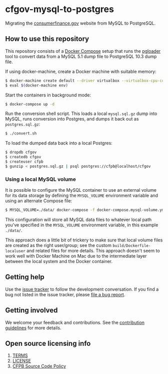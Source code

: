 # cfgov-mysql-to-postgres

Migrating the [consumerfinance.gov](https://www.consumerfinance.gov) website from MySQL to PostgreSQL.

## How to use this repository

This repository consists of a [Docker Compose](https://docs.docker.com/compose/) setup that runs the [pgloader](https://pgloader.io/) tool to convert data from a MySQL 5.1 dump file to PostgreSQL 10.3 dump file.

If using docker-machine, create a Docker machine with suitable memory:

```sh
$ docker-machine create default --driver virtualbox --virtualbox-cpu-count "2" --virtualbox-memory "8192"
$ eval $(docker-machine env)
```

Start the containers in background mode:

```sh
$ docker-compose up -d
```

Run the conversion shell script. This loads a local `mysql.sql.gz` dump into MySQL, runs conversion into Postgres, and dumps it back out as `postgres.sql.gz`:

```sh
$ ./convert.sh
```

To load the dumped data back into a local Postgres:

```sh
$ dropdb cfgov
$ createdb cfgov
$ createuser cfpb
$ gunzip < postgres.sql.gz | psql postgres://cfpb@localhost/cfgov
```

### Using a local MySQL volume

It is possible to configure the MySQL container to use an external volume for its data storage by defining the `MYSQL_VOLUME` environment variable and using an alternate Compose file:

```sh
$ MYSQL_VOLUME=./data/ docker-compose -f docker-compose.mysql-volume.yml up --build -d
```

This configuration will store all MySQL data files to whatever local path you've specified in the `MYSQL_VOLUME` environment variable, in this example `./data/`.

This approach does a little bit of trickery to make sure that local volume files are created as the right user/group; see the custom `build/Dockerfile-localuser` and related files for more details. This approach doesn't seem to work well with Docker Machine on Mac due to the intermediate layer between the local system and the Docker container.

## Getting help

Use the [issue tracker](https://github.com/cfpb/cfgov-mysql-to-postgres/issues) to follow the
development conversation.
If you find a bug not listed in the issue tracker,
please [file a bug report](https://github.com/cfpb/cfgov-mysql-to-postgres/issues/new).

## Getting involved

We welcome your feedback and contributions.
See the [contribution guidelines](CONTRIBUTING.md) for more details.

## Open source licensing info
1. [TERMS](TERMS.md)
2. [LICENSE](LICENSE)
3. [CFPB Source Code Policy](https://github.com/cfpb/source-code-policy/)
